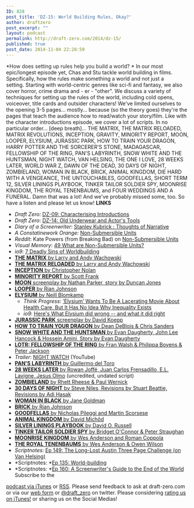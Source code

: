 ```yaml
---
ID: 828
post_title: 'DZ-15: World Building Rules, Okay?'
author: draftzero
post_excerpt: ""
layout: podcast
permalink: http://draft-zero.com/2014/dz-15/
published: true
post_date: 2014-11-04 22:28:59
---
```

*<span style="color: #262626;">How does setting up rules help you build a world?</span> * In our most epic/longest episode yet, Chas and Stu tackle world building in films. Specifically, how the rules make something a world and not just a setting. Starting with world-centric genres like sci-fi and fantasy, we also cover horror, crime drama and - er - "other". We discuss a variety of techniques for setting up the rules of the world, including cold opens, voiceover, title cards and outsider characters! We've limited ourselves to the opening 3-5 pages... mostly... because (so the theory goes) they're the pages that teach the audience how to read/watch your story/film. Like with the character introductions episode, we cover a lot of scripts. In no particular order... [deep breath]... THE MATRIX, THE MATRIX RELOADED, MATRIX REVOLUTIONS, INCEPTION, GRAVITY, MINORITY REPORT, MOON, LOOPER, ELYSIUM, JURASSIC PARK, HOW TO TRAIN YOUR DRAGON, HARRY POTTER AND THE SORCERER'S STONE, MADAGASCAR, FELLOWSHIP OF THE RING, PAN'S LABYRINTH, SNOW WHITE AND THE HUNTSMAN, NIGHT WATCH, VAN HELSING, THE ONE I LOVE, 28 WEEKS LATER, WORLD WAR Z, DAWN OF THE DEAD, 30 DAYS OF NIGHT, ZOMBIELAND, WOMAN IN BLACK, BRICK, ANIMAL KINGDOM, DIE HARD WITH A VENGEANCE, THE UNTOUCHABLES, GOODFELLAS, SHORT TERM 12, SILVER LININGS PLAYBOOK, TINKER TAILOR SOLDIER SPY, MOONRISE KINGDOM, THE ROYAL TENENBAUMS, and FOUR WEDDINGS AND A FUNERAL. Damn that was a lot! And we've probably missed some, too. So have a listen and please let us know! **LINKS** 
*   *Draft Zero:* <a href="http://draft-zero.com/2014/dz-09/" target="_blank">DZ-09: Characterising Introductions</a>
*   *Draft Zero*: <a href="http://draft-zero.com/2014/dz-14/" target="_blank">DZ-14: Old Underwear and Actor's Tools</a>
*   *Diary of a Screenwriter*: <a href="http://diaryofascreenwriter.blogspot.com.au/2013/10/non-submersible-units-stanley-kubrick_7854.html" target="_blank">Stanley Kubrick : Thoughts of Narrative</a>
*   *A Constatinework Orange:* <a href="http://constarvideo.blogspot.com.au/2009/04/non-submersible-units.html" target="_blank">Non-Submersible Units</a>
*   *Reddit*: Kate Powers (from Breaking Bad) on <a href="http://www.reddit.com/r/Screenwriting/comments/252p1p/breaking_bad_writers_room_time_lapse/chfh8mm" target="_blank">Non-Submersible Units</a>
*   *Visual Memory*: <a href="http://www.visual-memory.co.uk/faq/index4.html" target="_blank">49 What are Non-Submersible Units?</a>
*   *io9*: <a href="http://io9.com/7-deadly-sins-of-worldbuilding-998817537" target="_blank">7 Deadly Sins of Worldbuilding</a>
*   <a href="http://www.dailyscript.com/scripts/the_matrix.pdf" target="_blank"><strong>THE MATRIX</strong> by Larry and Andy Wachowski</a>
*   <a href="http://www.horrorlair.com/movies/scripts/matrixreloaded.pdf" target="_blank"><strong>THE MATRIX RELOADED</strong> by Larry and Andy Wachowski</a>
*   <a href="http://www.raindance.org/site/scripts/Inception.pdf" target="_blank"><strong>INCEPTION</strong> by Christopher Nolan</a>
*   <a href="http://www.dailyscript.com/scripts/MINORITY_REPORT_--_May_16th_2001_revised_draft_by_Scott_Frank.html" target="_blank"><strong>MINORITY REPORT</strong> by Scott Frank</a>
*   <a href="http://www.screenplaydb.com/film/scripts/moon.pdf" target="_blank"><strong>MOON</strong> screenplay by Nathan Parker, story by Duncan Jones</a>
*   <a href="http://www.rcjohnso.com/Looper/Looper.pdf" target="_blank"><strong>LOOPER</strong> by Rian Johnson</a>
*   <a href="http://writetoreel.com/forum/showthread.php?1643-Elysium-Script-PDF" target="_blank"><strong>ELYSIUM</strong> by Neill Blomkamp</a> 
    *   *Think Progress*: <a href="http://thinkprogress.org/alyssa/2013/08/12/2450871/elysium-health-care/" target="_blank">‘Elysium’ Wants To Be A Lacerating Movie About Health Care, But It Has No Idea Why Inequality Exists</a>
    *   *io9*: <a href="http://io9.com/heres-what-elysium-did-wrong-and-what-it-did-right-1125073263" target="_blank">Here's What Elysium did wrong -- and what it did right</a>
*   <a href="http://www.jpdatabase.net/db_media/s_scripts/jurassic-park_12-11-92.pdf" target="_blank"><strong>JURASSIC PARK</strong> screenplay by David Koepp</a>
*   <a href="http://www.imsdb.com/scripts/How-to-Train-Your-Dragon.html" target="_blank"><strong>HOW TO TRAIN YOUR DRAGON</strong> by Dean DeBlois & Chris Sanders</a>
*   <a href="http://www.imsdb.com/scripts/Snow-White-and-the-Huntsman.html" target="_blank"><strong>SNOW WHITE AND THE HUNTSMAN</strong> by Evan Daugherty, John Lee Hancock & Hossein Amini, Story by Evan Daugherty</a>
*   <a href="http://www.fempiror.com/otherscripts/LordoftheRings1-FOTR.pdf" target="_blank"><strong>LOTR: FELLOWSHIP OF THE RING</strong> by Fran Walsh & Philippa Boyens & Peter Jackson</a>
*   *Trailer*: <a href="https://www.youtube.com/watch?v=yMHQsjgQDrA" target="_blank">NIGHT WATCH</a> (YouTube)
*   <a href="http://www.dailyscript.com/scripts/PansLabyrinthEnglishScreenplay.pdf" target="_blank"><strong>PAN'S LABYRINTH</strong> by Guillermo del Toro</a>
*   <a href="http://www.horrorlair.com/movies/28-weeks-later-script.html" target="_blank"><strong>28 WEEKS LATER</strong> by Rowan Joffé, Juan Carlos Frensadillo, E.L. Lavigne, Jesus Olmo</a> (uncredited, undated script)
*   <a href="http://screenplayexplorer.com/wp-content/scripts/Zombieland.pdf" target="_blank"><strong>ZOMBIELAND</strong> by Rhett Rheese & Paul Wernick</a>
*   <a href="http://www.horrorlair.com/movies/30-days-of-night.html" target="_blank"><strong>30 DAYS OF NIGHT</strong> by Steve Niles, Revisions by Stuart Beattie, Revisions by Adi Hasak</a>
*   <a href="http://www.dynamo.ch/sites/default/files/WomanInBlack_Screenplay.pdf" target="_blank"><strong>WOMAN IN BLACK</strong> by Jane Goldman</a>
*   <a href="http://www.rcjohnso.com/brickscript/BrickScript.pdf" target="_blank"><strong>BRICK</strong> by Rian Johnson</a>
*   <a href="http://www.pages.drexel.edu/~ina22/splaylib/Screenplay-Goodfellas.pdf" target="_blank"><strong>GOODFELLAS</strong> by Nicholas Pileggi and Martin Scorsese</a>
*   <a href="http://www.sonyclassics.com/awards-information/animalkingdom_screenplay.pdf" target="_blank"><strong>ANIMAL KINGDOM</strong> by David Michôd</a>
*   <a href="http://www.screenplayexplorer.com/wp-content/scripts/silver-linings-playbook.pdf" target="_blank"><strong>SILVER LININGS PLAYBOOK</strong> by David O. Russell</a>
*   <a href="http://academy.filminfocus.com/scripts/ttss_screenplay.pdf" target="_blank"><strong>TINKER TAILOR SOLDIER SPY</strong> by Bridget O'Connor & Peter Straughan</a>
*   <a href="http://www.screenplaydb.com/film/scripts/moonrisekingdom.pdf" target="_blank"><strong>MOONRISE KINGDOM</strong> by Wes Anderson and Roman Coppola</a>
*   <a href="http://www.screenplaydb.com/film/scripts/Royal%20Tenenbaums,%20The.pdf" target="_blank"><strong>THE ROYAL TENENBAUMS</strong> by Wes Anderson & Owen Wilson</a>
*   *Scriptnotes*: <a href="http://johnaugust.com/2014/scriptnotes-ep-149-the-long-lost-austin-three-page-challenge-transcript" target="_blank">Ep 149: The Long-Lost Austin Three Page Challenge (on Van Helsing)</a>
*   *Scriptnotes: *<a href="http://johnaugust.com/2014/scriptnotes-ep-135-world-building-transcript" target="_blank">Ep 135: World-building</a>
*   *Scriptnotes: *<a href="http://johnaugust.com/2014/scriptnotes-ep-160-a-screenwriters-guide-to-the-end-of-the-world-transcript" target="_blank">Ep 160: A Screenwriter's Guide to the End of the World</a> Subscribe to the 

[podcast via iTunes][1] or [RSS][2]. Please send feedback to ask at draft-zero.com or via our <a href="http://draft-zero.com/feedback/" target="_blank">web form</a> or <a href="https://twitter.com/draft_zero" target="_blank">@draft_zero</a> on twitter. Please considering [rating us on iTunes!][1] or sharing us on the Social Medias!

 [1]: https://itunes.apple.com/au/podcast/draft-zero-screenwriting-podcast/id847126598?mt=2&ls=1
 [2]: http://draftzero.libsyn.com/rss